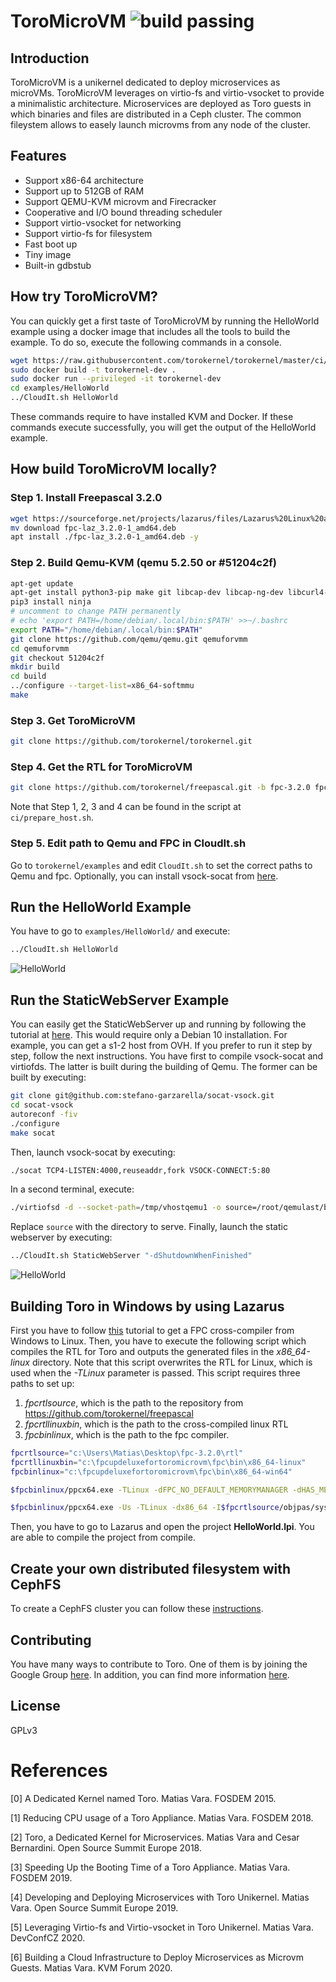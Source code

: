 # ToroMicroVM ![build passing](https://api.travis-ci.org/torokernel/torokernel.svg?branch=master)
## Introduction
ToroMicroVM is a unikernel dedicated to deploy microservices as microVMs. ToroMicroVM leverages on virtio-fs and virtio-vsocket to provide a minimalistic architecture. Microservices are deployed as Toro guests in which binaries and files are distributed in a Ceph cluster. The common fileystem allows to easely launch microvms from any node of the cluster.

## Features
* Support x86-64 architecture
* Support up to 512GB of RAM
* Support QEMU-KVM microvm and Firecracker
* Cooperative and I/O bound threading scheduler
* Support virtio-vsocket for networking
* Support virtio-fs for filesystem
* Fast boot up
* Tiny image
* Built-in gdbstub

## How try ToroMicroVM?
You can quickly get a first taste of ToroMicroVM by running the HelloWorld example using a docker image that includes all the tools to build the example. To do so, execute the following commands in a console.

```bash
wget https://raw.githubusercontent.com/torokernel/torokernel/master/ci/Dockerfile
sudo docker build -t torokernel-dev .
sudo docker run --privileged -it torokernel-dev
cd examples/HelloWorld
../CloudIt.sh HelloWorld
```
These commands require to have installed KVM and Docker. If these commands execute successfully, you will get the output of the HelloWorld example.

## How build ToroMicroVM locally?

### Step 1. Install Freepascal 3.2.0
```bash
wget https://sourceforge.net/projects/lazarus/files/Lazarus%20Linux%20amd64%20DEB/Lazarus%202.0.10/fpc-laz_3.2.0-1_amd64.deb/download
mv download fpc-laz_3.2.0-1_amd64.deb
apt install ./fpc-laz_3.2.0-1_amd64.deb -y
```

### Step 2. Build Qemu-KVM (qemu 5.2.50 or #51204c2f)
```bash
apt-get update
apt-get install python3-pip make git libcap-dev libcap-ng-dev libcurl4-gnutls-dev libgtk-3-dev libglib2.0-dev libpixman-1-dev libseccomp-dev -y
pip3 install ninja
# uncomment to change PATH permanently
# echo 'export PATH=/home/debian/.local/bin:$PATH' >>~/.bashrc
export PATH="/home/debian/.local/bin:$PATH"
git clone https://github.com/qemu/qemu.git qemuforvmm
cd qemuforvmm
git checkout 51204c2f
mkdir build 
cd build
../configure --target-list=x86_64-softmmu
make
```

### Step 3. Get ToroMicroVM
```bash
git clone https://github.com/torokernel/torokernel.git
```

### Step 4. Get the RTL for ToroMicroVM
```bash
git clone https://github.com/torokernel/freepascal.git -b fpc-3.2.0 fpc-3.2.0
```
Note that Step 1, 2, 3 and 4 can be found in the script at `ci/prepare_host.sh`.

### Step 5. Edit path to Qemu and FPC in CloudIt.sh
Go to `torokernel/examples` and edit `CloudIt.sh` to set the correct paths to Qemu and fpc. Optionally, you can install vsock-socat from [here](https://github.com/stefano-garzarella/socat-vsock).

## Run the HelloWorld Example
You have to go to `examples/HelloWorld/` and execute:
```bash
../CloudIt.sh HelloWorld
```
![HelloWorld](https://github.com/torokernel/torokernel/wiki/images/helloworld.gif)

## Run the StaticWebServer Example
You can easily get the StaticWebServer up and running by following the tutorial at [here](https://github.com/torokernel/torowebserverappliance). This would require only a Debian 10 installation. For example, you can get a s1-2 host from OVH. If you prefer to run it step by step, follow the next instructions. You have first to compile vsock-socat and virtiofds. The latter is built during the building of Qemu. The former can be built by executing:
```bash
git clone git@github.com:stefano-garzarella/socat-vsock.git
cd socat-vsock
autoreconf -fiv
./configure
make socat
```
Then, launch vsock-socat by executing:

```bash
./socat TCP4-LISTEN:4000,reuseaddr,fork VSOCK-CONNECT:5:80
```
In a second terminal, execute:

```bash
./virtiofsd -d --socket-path=/tmp/vhostqemu1 -o source=/root/qemulast/build/testdir/ -o cache=always
```

Replace `source` with the directory to serve. Finally, launch the static webserver by executing:  

```bash
../CloudIt.sh StaticWebServer "-dShutdownWhenFinished"
```
![HelloWorld](https://github.com/torokernel/torokernel/wiki/images/staticwebser.gif)

## Building Toro in Windows by using Lazarus

First you have to follow [this](https://github.com/torokernel/torokernel/wiki/How-to-get-a-Crosscompiler-of-Freepascal-for-a-Windows-host-and-Linux-target) tutorial to get a FPC cross-compiler from Windows to Linux.  Then, you have to execute the following script which compiles the RTL for Toro and outputs the generated files in the *x86_64-linux* directory. Note that this script overwrites the RTL for Linux, which is used when the *-TLinux* parameter is passed. This script requires three paths to set up:

1.  *fpcrtlsource*, which is the path to the repository from https://github.com/torokernel/freepascal
2.  *fpcrtllinuxbin*, which is the path to the cross-compiled linux RTL
3. *fpcbinlinux*, which is the path to the fpc compiler.

```bash
fpcrtlsource="c:\Users\Matias\Desktop\fpc-3.2.0\rtl"
fpcrtllinuxbin="c:\fpcupdeluxefortoromicrovm\fpc\bin\x86_64-linux"
fpcbinlinux="c:\fpcupdeluxefortoromicrovm\fpc\bin\x86_64-win64"

$fpcbinlinux/ppcx64.exe -TLinux -dFPC_NO_DEFAULT_MEMORYMANAGER -dHAS_MEMORYMANAGER -uFPC_HAS_INDIRECT_ENTRY_INFORMATION -dx86_64 -I$fpcrtlsource/objpas/sysutils/ -I$fpcrtlsource/linux/x86_64/ -I$fpcrtlsource/x86_64/ -I$fpcrtlsource/linux/ -I$fpcrtlsource/inc/ -I$fpcrtlsource/unix/ -Fu$fpcrtlsource/unix/ -Fu$fpcrtlsource/linux/ -MObjfpc $fpcrtlsource/linux/si_prc.pp -Fu$fpcrtlsource/objpas -Fu$fpcrtlsource/inc -FE$fpcrtllinuxbin

$fpcbinlinux/ppcx64.exe -Us -TLinux -dx86_64 -I$fpcrtlsource/objpas/sysutils/ -I$fpcrtlsource/linux/x86_64/ -I$fpcrtlsource/x86_64/ -I$fpcrtlsource/linux/ -I$fpcrtlsource/inc/ -I$fpcrtlsource/unix/ -Fu$fpcrtlsource/unix -Fu$fpcrtlsource/linux -Fu$fpcrtlsource/objpas -Fu$fpcrtlsource/inc $fpcrtlsource/linux/system.pp -FE$fpcrtllinuxbin
```

Then, you have to go to Lazarus and open the project **HelloWorld.lpi**. You are able to compile the project from compile.

## Create your own distributed filesystem with CephFS

To create a CephFS cluster you can follow these [instructions](https://github.com/torokernel/torocloudscripts).

## Contributing
You have many ways to contribute to Toro. One of them is by joining the Google Group [here](https://groups.google.com/forum/#!forum/torokernel). In addition, you can find more information [here](
https://github.com/MatiasVara/torokernel/wiki/How-to-Contribute).

## License
GPLv3

# References
[0] A Dedicated Kernel named Toro. Matias Vara. FOSDEM 2015.

[1] Reducing CPU usage of a Toro Appliance. Matias Vara. FOSDEM 2018.

[2] Toro, a Dedicated Kernel for Microservices. Matias Vara and Cesar Bernardini. Open Source Summit Europe 2018.

[3] Speeding Up the Booting Time of a Toro Appliance. Matias Vara. FOSDEM 2019.

[4] Developing and Deploying Microservices with Toro Unikernel. Matias Vara. Open Source Summit Europe 2019.

[5] Leveraging Virtio-fs and Virtio-vsocket in Toro Unikernel. Matias Vara. DevConfCZ 2020.

[6] Building a Cloud Infrastructure to Deploy Microservices as Microvm Guests. Matias Vara. KVM Forum 2020.

